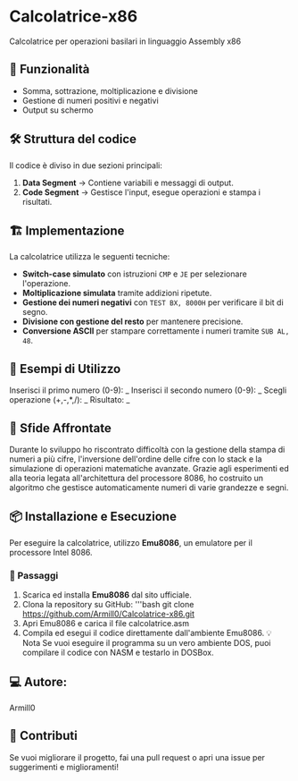 # Calcolatrice-x86
Calcolatrice per operazioni basilari in linguaggio Assembly x86

## 📌 Funzionalità  
- Somma, sottrazione, moltiplicazione e divisione  
- Gestione di numeri positivi e negativi  
- Output su schermo  

## 🛠️ Struttura del codice
Il codice è diviso in due sezioni principali:  
1. **Data Segment** → Contiene variabili e messaggi di output.  
2. **Code Segment** → Gestisce l'input, esegue operazioni e stampa i risultati.

## 🏗️ Implementazione  
La calcolatrice utilizza le seguenti tecniche:  
- **Switch-case simulato** con istruzioni `CMP` e `JE` per selezionare l'operazione.  
- **Moltiplicazione simulata** tramite addizioni ripetute.  
- **Gestione dei numeri negativi** con `TEST BX, 8000H` per verificare il bit di segno.  
- **Divisione con gestione del resto** per mantenere precisione.  
- **Conversione ASCII** per stampare correttamente i numeri tramite `SUB AL, 48`.  

## 📌 Esempi di Utilizzo
Inserisci il primo numero (0-9): _
Inserisci il secondo numero (0-9): _
Scegli operazione (+,-,*,/): _
Risultato: _

## 🚀 Sfide Affrontate
Durante lo sviluppo ho riscontrato difficoltà con la gestione della stampa di numeri a più cifre, l'inversione dell'ordine delle cifre con lo stack e la simulazione di operazioni matematiche avanzate.
Grazie agli esperimenti ed alla teoria legata all'architettura del processore 8086, ho costruito un algoritmo che gestisce automaticamente numeri di varie grandezze e segni.

## 📦 Installazione e Esecuzione  
Per eseguire la calcolatrice, utilizzo **Emu8086**, un emulatore per il processore Intel 8086.
### 🔧 Passaggi
1. Scarica ed installa **Emu8086** dal sito ufficiale.
2. Clona la repository su GitHub:
   '''bash
   git clone https://github.com/Armill0/Calcolatrice-x86.git
3. Apri Emu8086 e carica il file calcolatrice.asm
4. Compila ed esegui il codice direttamente dall'ambiente Emu8086.
💡 Nota
Se vuoi eseguire il programma su un vero ambiente DOS, puoi compilare il codice con NASM e testarlo in DOSBox. 

## 💻 Autore: 
Armill0

## 📝 Contributi
Se vuoi migliorare il progetto, fai una pull request o apri una issue per suggerimenti e miglioramenti!


